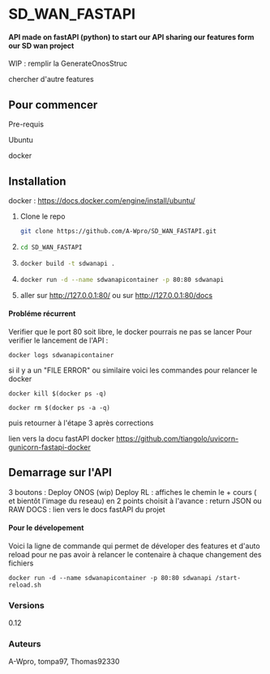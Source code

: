 # SD_WAN_FASTAPI
#### API made on fastAPI (python) to start our API sharing our features form our SD wan project

WIP : 
remplir la GenerateOnosStruc

chercher d'autre features

## Pour commencer


Pre-requis

Ubuntu

docker


## Installation

docker : https://docs.docker.com/engine/install/ubuntu/

1. Clone le repo
   ```sh
   git clone https://github.com/A-Wpro/SD_WAN_FASTAPI.git
   ```
2.
   ```sh
   cd SD_WAN_FASTAPI
   ```

3.
   ```sh
   docker build -t sdwanapi .
   ```

4.
   ```sh
   docker run -d --name sdwanapicontainer -p 80:80 sdwanapi
   ```

5.  aller sur http://127.0.0.1:80/
 ou sur http://127.0.0.1:80/docs

#### Probléme récurrent
   Verifier que le port 80 soit libre, le docker pourrais ne  pas se lancer
   Pour verifier le lancement de l'API  : 
   ```
   docker logs sdwanapicontainer 
   ```
   si il y a un "FILE ERROR" ou similaire voici les commandes pour relancer le docker 
   ```
   docker kill $(docker ps -q)
   ```
   ```
   docker rm $(docker ps -a -q)
   ```
   puis retourner à l'étape 3 après corrections 
   
   lien vers la docu fastAPI docker
   https://github.com/tiangolo/uvicorn-gunicorn-fastapi-docker

## Demarrage sur l'API

3 boutons : 
Deploy ONOS (wip)
Deploy RL : affiches le chemin le + cours ( et bientôt l'image du reseau) en 2 points choisit à l'avance : return JSON ou RAW
DOCS : lien vers le docs fastAPI du projet

#### Pour le dévelopement 
Voici la ligne de commande qui permet de déveloper des features et d'auto reload pour ne pas avoir à relancer le contenaire à chaque changement des fichiers
```
docker run -d --name sdwanapicontainer -p 80:80 sdwanapi /start-reload.sh
```

### Versions
0.12

### Auteurs

A-Wpro, tompa97, Thomas92330


